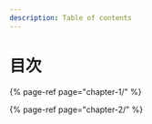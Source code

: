 ```yaml
---
description: Table of contents
---
```


# 目次

{% page-ref page="chapter-1/" %}

{% page-ref page="chapter-2/" %}

